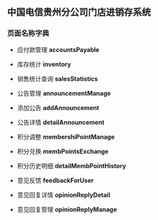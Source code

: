 ## 中国电信贵州分公司门店进销存系统

### 页面名称字典

* 应付款管理 **accountsPayable**
* 库存统计 **inventory**
* 销售统计查询 **salesStatistics**
* 公告管理 **announcementManage**
* 添加公告 **addAnnouncement**
* 公告详情 **detailAnnouncement**

* 积分调整 **membershiPointManage**
* 积分兑换 **membPointsExchange**
* 积分历史明细 **detailMembPointHistory**

* 意见反馈 **feedbackForUser**
* 意见回复详情 **opinionReplyDetail**
* 意见回复管理 **opinionReplyManage**